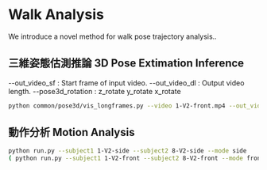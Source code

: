 # Walk Analysis

We introduce a novel method for walk pose trajectory analysis..

## 三維姿態估測推論 3D Pose Extimation Inference

--out_video_sf : Start frame of input video. 
--out_video_dl : Output video length.
--pose3d_rotation : z_rotate y_rotate x_rotate

```bash
python common/pose3d/vis_longframes.py --video 1-V2-front.mp4 --out_video_sf 0 --out_video_dl 1000 --pose3d_rotation 0 0 0
```

## 動作分析 Motion Analysis



```bash
python run.py --subject1 1-V2-side --subject2 8-V2-side --mode side
( python run.py --subject1 1-V2-front --subject2 8-V2-front --mode front )
```

